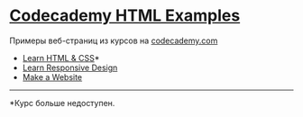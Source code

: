 # [Codecademy HTML Examples](https://alttiri.github.io/codecademy/)

Примеры веб-страниц из курсов на [codecademy.com](https://www.codecademy.com)

- [Learn HTML & CSS](https://www.codecademy.com/learn/learn-html-css)*
- [Learn Responsive Design](https://www.codecademy.com/learn/learn-responsive-design)
- [Make a Website](https://www.codecademy.com/learn/make-a-website)

---

*Курс больше недоступен.
